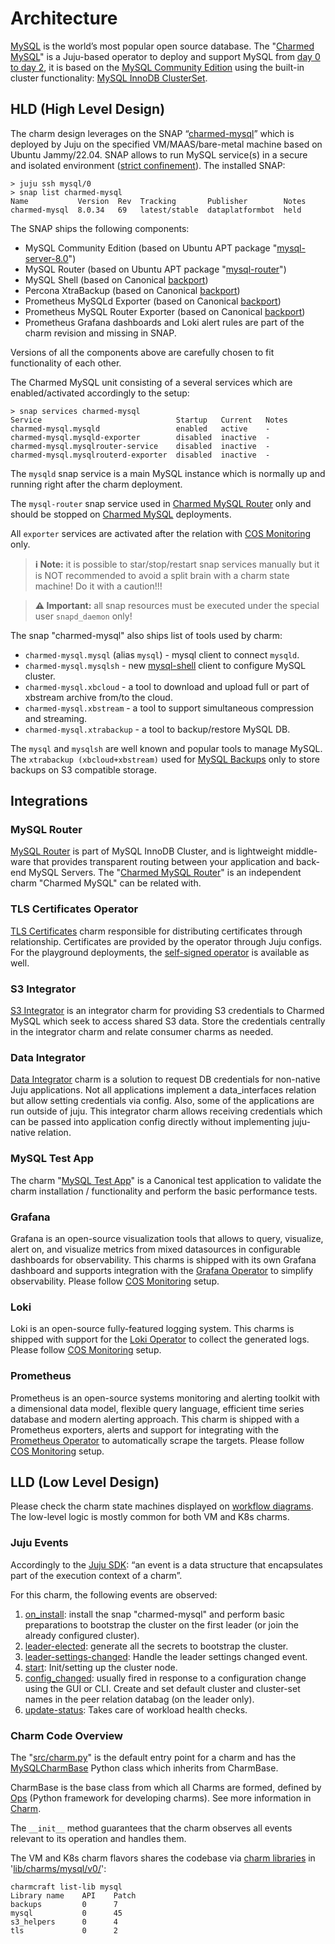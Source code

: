 # Architecture

[MySQL](https://www.mysql.com/) is the world’s most popular open source database. The "[Charmed MySQL](https://charmhub.io/mysql)" is a Juju-based operator to deploy and support MySQL from [day 0 to day 2](https://codilime.com/blog/day-0-day-1-day-2-the-software-lifecycle-in-the-cloud-age/), it is based on the [MySQL Community Edition](https://www.mysql.com/products/community/) using the built-in cluster functionality: [MySQL InnoDB ClusterSet](https://dev.mysql.com/doc/mysql-shell/8.0/en/innodb-clusterset.html).

<a name="hld"></a>
## HLD (High Level Design)

The charm design leverages on the SNAP “[charmed-mysql](https://snapcraft.io/charmed-mysql)” which is deployed by Juju on the specified VM/MAAS/bare-metal machine based on Ubuntu Jammy/22.04. SNAP allows to run MySQL service(s) in a secure and isolated environment ([strict confinement](https://ubuntu.com/blog/demystifying-snap-confinement)). The installed SNAP:
```
> juju ssh mysql/0
> snap list charmed-mysql
Name           Version  Rev  Tracking       Publisher        Notes
charmed-mysql  8.0.34   69   latest/stable  dataplatformbot  held
```

The SNAP ships the following components:

* MySQL Community Edition (based on Ubuntu APT package "[mysql-server-8.0](https://packages.ubuntu.com/jammy/mysql-server-8.0)") 
* MySQL Router (based on Ubuntu APT package "[mysql-router](https://packages.ubuntu.com/jammy/mysql-router)")
* MySQL Shell (based on Canonical [backport](https://launchpad.net/~data-platform/+archive/ubuntu/mysql-shell))
* Percona XtraBackup (based on Canonical  [backport](https://launchpad.net/~data-platform/+archive/ubuntu/xtrabackup))
* Prometheus MySQLd Exporter (based on Canonical [backport](https://launchpad.net/~data-platform/+archive/ubuntu/mysqld-exporter))
* Prometheus MySQL Router Exporter (based on Canonical [backport](https://launchpad.net/~data-platform/+archive/ubuntu/mysqlrouter-exporter))
* Prometheus Grafana dashboards and Loki alert rules are part of the charm revision and missing in SNAP.

Versions of all the components above are carefully chosen to fit functionality of each other.

The Charmed MySQL unit consisting of a several services which are enabled/activated accordingly to the setup: 

```
> snap services charmed-mysql
Service                              Startup   Current   Notes
charmed-mysql.mysqld                 enabled   active    -
charmed-mysql.mysqld-exporter        disabled  inactive  -
charmed-mysql.mysqlrouter-service    disabled  inactive  -
charmed-mysql.mysqlrouterd-exporter  disabled  inactive  -
```

The `mysqld` snap service is a main MySQL instance which is normally up and running right after the charm deployment.

The `mysql-router` snap service used in [Charmed MySQL Router](https://charmhub.io/mysql-router?channel=dpe/edge) only and should be stopped on [Charmed MySQL](https://charmhub.io/mysql) deployments.

All `exporter` services are activated after the relation with [COS Monitoring](/how-to/monitoring-cos/enable-monitoring) only.

> **:information_source: Note:** it is possible to star/stop/restart snap services manually but it is NOT recommended to avoid a split brain with a charm state machine! Do it with a caution!!!

> **:warning: Important:** all snap resources must be executed under the special user `snapd_daemon` only!

The snap "charmed-mysql" also ships list of tools used by charm:
* `charmed-mysql.mysql` (alias `mysql`) - mysql client to connect `mysqld`.
* `charmed-mysql.mysqlsh` - new [mysql-shell](https://dev.mysql.com/doc/mysql-shell/8.0/en/) client to configure MySQL cluster.
* `charmed-mysql.xbcloud` - a tool to download and upload full or part of xbstream archive from/to the cloud.
* `charmed-mysql.xbstream` - a tool to support simultaneous compression and streaming.
* `charmed-mysql.xtrabackup` - a tool to backup/restore MySQL DB.

The `mysql` and `mysqlsh` are well known and popular tools to manage MySQL.
The `xtrabackup (xbcloud+xbstream)` used for [MySQL Backups](/how-to/back-up-and-restore/create-a-backup) only to store backups on S3 compatible storage.

<a name="integrations"></a>
## Integrations

### MySQL Router

[MySQL Router](https://dev.mysql.com/doc/mysql-router/8.0/en/) is part of MySQL InnoDB Cluster, and is lightweight middle-ware that provides transparent routing between your application and back-end MySQL Servers. The "[Charmed MySQL Router](https://charmhub.io/mysql-router)" is an independent charm "Charmed MySQL" can be related with.

### TLS Certificates Operator

[TLS Certificates](https://charmhub.io/tls-certificates-operator) charm responsible for distributing certificates through relationship. Certificates are provided by the operator through Juju configs. For the playground deployments, the [self-signed operator](https://charmhub.io/self-signed-certificates) is available as well.

### S3 Integrator

[S3 Integrator](https://charmhub.io/s3-integrator) is an integrator charm for providing S3 credentials to Charmed MySQL which seek to access shared S3 data. Store the credentials centrally in the integrator charm and relate consumer charms as needed.

### Data Integrator

[Data Integrator](https://charmhub.io/data-integrator) charm is a solution to request DB credentials for non-native Juju applications. Not all applications implement a data_interfaces relation but allow setting credentials via config. Also, some of the applications are run outside of juju. This integrator charm allows receiving credentials which can be passed into application config directly without implementing juju-native relation.

### MySQL Test App

The charm "[MySQL Test App](https://charmhub.io/mysql-test-app)" is a Canonical test application to validate the charm installation / functionality and perform the basic performance tests.

### Grafana

Grafana is an open-source visualization tools that allows to query, visualize, alert on, and visualize metrics from mixed datasources in configurable dashboards for observability. This charms is shipped with its own Grafana dashboard and supports integration with the [Grafana Operator](https://charmhub.io/grafana-k8s) to simplify observability. Please follow [COS Monitoring](/how-to/monitoring-cos/enable-monitoring) setup.

### Loki

Loki is an open-source fully-featured logging system. This charms is shipped with support for the [Loki Operator](https://charmhub.io/loki-k8s) to collect the generated logs. Please follow [COS Monitoring](/how-to/monitoring-cos/enable-monitoring) setup.

### Prometheus

Prometheus is an open-source systems monitoring and alerting toolkit with a dimensional data model, flexible query language, efficient time series database and modern alerting approach. This charm is shipped with a Prometheus exporters, alerts and support for integrating with the [Prometheus Operator](https://charmhub.io/prometheus-k8s) to automatically scrape the targets. Please follow [COS Monitoring](/how-to/monitoring-cos/enable-monitoring) setup.

<a name="lld"></a>
## LLD (Low Level Design)

Please check the charm state machines displayed on [workflow diagrams](/). The low-level logic is mostly common for both VM and K8s charms.

<!--- TODO: Describe all possible installations? Cross-model/controller? --->

### Juju Events

Accordingly to the [Juju SDK](https://juju.is/docs/sdk/event): “an event is a data structure that encapsulates part of the execution context of a charm”.

For this charm, the following events are observed:

1. [on_install](https://juju.is/docs/sdk/install-event): install the snap "charmed-mysql" and perform basic preparations to bootstrap the cluster on the first leader (or join the already configured cluster). 
2. [leader-elected](https://juju.is/docs/sdk/leader-elected-event): generate all the secrets to bootstrap the cluster.
3. [leader-settings-changed](https://juju.is/docs/sdk/leader-settings-changed-event): Handle the leader settings changed event.
4. [start](https://juju.is/docs/sdk/start-event): Init/setting up the cluster node.
5. [config_changed](https://juju.is/docs/sdk/config-changed-event): usually fired in response to a configuration change using the GUI or CLI. Create and set default cluster and cluster-set names in the peer relation databag (on the leader only).
6. [update-status](https://juju.is/docs/sdk/update-status-event): Takes care of workload health checks.
<!--- 7. database_storage_detaching: TODO: ops? event?
8. TODO: any other events?
--->

### Charm Code Overview

The "[src/charm.py](https://github.com/canonical/mysql-operator/blob/main/src/charm.py)" is the default entry point for a charm and has the [MySQLCharmBase](https://github.com/canonical/mysql-operator/blob/main/lib/charms/mysql/v0/mysql.py) Python class which inherits from CharmBase.

CharmBase is the base class from which all Charms are formed, defined by [Ops](https://juju.is/docs/sdk/ops) (Python framework for developing charms). See more information in [Charm](https://juju.is/docs/sdk/constructs#charm).

The `__init__` method guarantees that the charm observes all events relevant to its operation and handles them.

The VM and K8s charm flavors shares the codebase via [charm libraries](https://juju.is/docs/sdk/libraries) in '[lib/charms/mysql/v0/](https://github.com/canonical/mysql-operator/blob/main/lib/charms/mysql/v0/)':
```
charmcraft list-lib mysql
Library name    API    Patch                                                                                                                                                                                                                          
backups         0      7                                                                                                                                                                                                                              
mysql           0      45                                                                                                                                                                                                                             
s3_helpers      0      4                                                                                                                                                                                                                              
tls             0      2                                     
```


